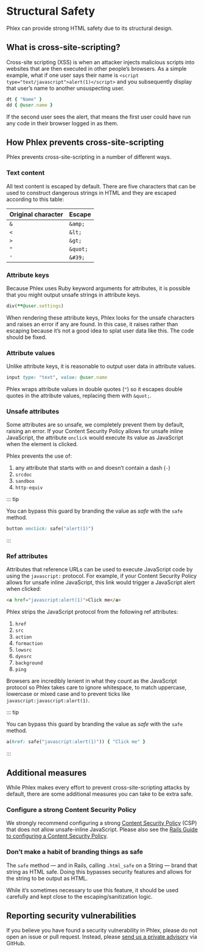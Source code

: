 # Structural Safety

Phlex can provide strong HTML safety due to its structural design.

## What is cross-site-scripting?

Cross-site scripting (XSS) is when an attacker injects malicious scripts into websites that are then executed in other people’s browsers. As a simple example, what if one user says their name is `<script type="text/javascript">alert(1)</script>` and you subsequently display that user’s name to another unsuspecting user.

```ruby
dt { "Name" }
dd { @user.name }
```

If the second user sees the alert, that means the first user could have run any code in their browser logged in as them.

## How Phlex prevents cross-site-scripting

Phlex prevents cross-site-scripting in a number of different ways.

### Text content

All text content is escaped by default. There are five characters that can be used to construct dangerous strings in HTML and they are escaped according to this table:

| Original character | Escape   |
| ------------------ | -------- |
| `&`                | `&amp;`  |
| `<`                | `&lt;`   |
| `>`                | `&gt;`   |
| `"`                | `&quot;` |
| `'`                | `&#39;`  |

### Attribute keys

Because Phlex uses Ruby keyword arguments for attributes, it is possible that you might output unsafe strings in attribute keys.

```ruby
div(**@user.settings)
```

When rendering these attribute keys, Phlex looks for the unsafe characters and raises an error if any are found. In this case, it raises rather than escaping because it’s not a good idea to splat user data like this. The code should be fixed.

### Attribute values

Unlike attribute keys, it is reasonable to output user data in attribute values.

```ruby
input type: "text", value: @user.name
```

Phlex wraps attribute values in double quotes (`"`) so it escapes double quotes in the attribute values, replacing them with `&quot;`.

### Unsafe attributes

Some attributes are so unsafe, we completely prevent them by default, raising an error. If your Content Security Policy allows for unsafe inline JavaScript, the attribute `onclick` would execute its value as JavaScript when the element is clicked.

Phlex prevents the use of:

1. any attribute that starts with `on` and doesn’t contain a dash (`-`)
2. `srcdoc`
3. `sandbox`
4. `http-equiv`

::: tip

You can bypass this guard by branding the value as _safe_ with the `safe` method.

```ruby
button onclick: safe("alert(1)")
```

:::

### Ref attributes

Attributes that reference URLs can be used to execute JavaScript code by using the `javascript:` protocol. For example, if your Content Security Policy allows for unsafe inline JavaScript, this link would trigger a JavaScript alert when clicked:

```html
<a href="javascript:alert(1)">Click me</a>
```

Phlex strips the JavaScript protocol from the following ref attributes:

1. `href`
2. `src`
3. `action`
4. `formaction`
5. `lowsrc`
6. `dynsrc`
7. `background`
8. `ping`

Browsers are incredibly lenient in what they count as the JavaScript protocol so Phlex takes care to ignore whitespace, to match uppercase, lowercase or mixed case and to prevent ticks like `javascript:javascript:alert(1)`.

::: tip

You can bypass this guard by branding the value as _safe_ with the `safe` method.

```ruby
a(href: safe("javascript:alert(1)")) { "Click me" }
```

:::

## Additional measures

While Phlex makes every effort to prevent cross-site-scripting attacks by default, there are some additional measures you can take to be extra safe.

### Configure a strong Content Security Policy

We strongly recommend configuring a strong [Content Security Policy](https://developer.mozilla.org/en-US/docs/Web/HTTP/CSP) (CSP) that does not allow unsafe-inline JavaScript. Please also see the [Rails Guide to configuring a Content Security Policy](https://guides.rubyonrails.org/security.html#content-security-policy-header).

### Don’t make a habit of branding things as safe

The `safe` method — and in Rails, calling `.html_safe` on a String — brand that string as HTML safe. Doing this bypasses security features and allows for the string to be output as HTML.

While it’s sometimes necessary to use this feature, it should be used carefully and kept close to the escaping/sanitization logic.

## Reporting security vulnerabilities

If you believe you have found a security vulnerability in Phlex, please do not open an issue or pull request. Instead, please [send us a private advisory](https://github.com/phlex-ruby/phlex/security/advisories/new) via GitHub.

